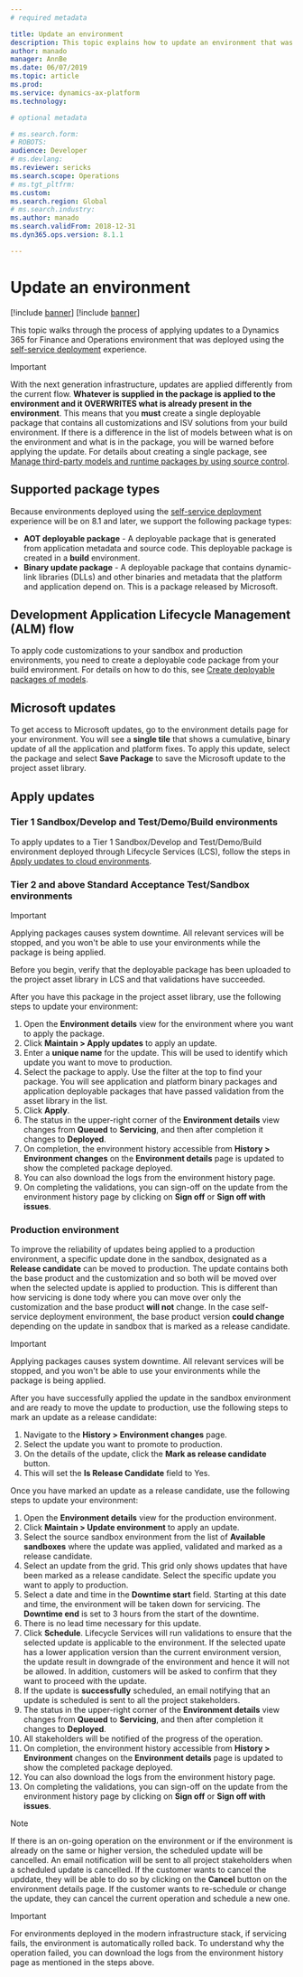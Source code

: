 ```yaml
---
# required metadata

title: Update an environment
description: This topic explains how to update an environment that was deployed using the self-service deployment experience.
author: manado
manager: AnnBe
ms.date: 06/07/2019
ms.topic: article
ms.prod: 
ms.service: dynamics-ax-platform
ms.technology: 

# optional metadata

# ms.search.form: 
# ROBOTS: 
audience: Developer
# ms.devlang: 
ms.reviewer: sericks
ms.search.scope: Operations
# ms.tgt_pltfrm: 
ms.custom: 
ms.search.region: Global
# ms.search.industry: 
ms.author: manado
ms.search.validFrom: 2018-12-31
ms.dyn365.ops.version: 8.1.1

---
```


# Update an environment

[!include [banner](../includes/banner.md)]
[!include [banner](../includes/limited-availability.md)]

This topic walks through the process of applying updates to a Dynamics 365 for Finance and Operations environment that was deployed using the [self-service deployment](infrastructure-stack.md) experience.

> [!IMPORTANT]
> With the next generation infrastructure, updates are applied differently from the current flow. **Whatever is supplied in the package is applied to the environment and it OVERWRITES what is already present in the environment**. This means that you **must** create a single deployable package that contains all customizations and ISV solutions from your build environment. If there is a difference in the list of models between what is on the environment and what is in the package, you will be warned before applying the update. For details about creating a single package, see [Manage third-party models and runtime packages by using source control](../dev-tools/manage-runtime-packages.md).

## Supported package types
Because environments deployed using the [self-service deployment](infrastructure-stack.md) experience will be on 8.1 and later, we support the following package types:

- **AOT deployable package** - A deployable package that is generated from application metadata and source code. This deployable package is created in a **build** environment.
- **Binary update package** - A deployable package that contains dynamic-link libraries (DLLs) and other binaries and metadata that the platform and application depend on. This is a package released by Microsoft.

## Development Application Lifecycle Management (ALM) flow
To apply code customizations to your sandbox and production environments, you need to create a deployable code package from your build environment. For details on how to do this, see [Create deployable packages of models](create-apply-deployable-package.md).

## Microsoft updates
To get access to Microsoft updates, go to the environment details page for your environment. You will see a **single tile** that shows a cumulative, binary update of all the application and platform fixes. To apply this update, select the package and select **Save Package** to save the Microsoft update to the project asset library.

## Apply updates

### Tier 1 Sandbox/Develop and Test/Demo/Build environments

To apply updates to a Tier 1 Sandbox/Develop and Test/Demo/Build environment deployed through Lifecycle Services (LCS), follow the steps in  [Apply updates to cloud environments](apply-deployable-package-system.md).

### Tier 2 and above Standard Acceptance Test/Sandbox environments

> [!IMPORTANT]
> Applying packages causes system downtime. All relevant services will be stopped, and you won't be able to use your environments while the package is being applied.

Before you begin, verify that the deployable package has been uploaded to the project asset library in LCS and that validations have succeeded.

After you have this package in the project asset library, use the following steps to update your environment:

1. Open the **Environment details** view for the environment where you want to apply the package.
2. Click **Maintain > Apply updates** to apply an update.
3. Enter a **unique name** for the update. This will be used to identify which update you want to move to production. 
3. Select the package to apply. Use the filter at the top to find your package. You will see application and platform binary packages and application deployable packages that have passed validation from the asset library in the list.
4. Click **Apply**.
5. The status in the upper-right corner of the **Environment details** view changes from **Queued** to **Servicing**, and then after completion it changes to **Deployed**.
6. On completion, the environment history accessible from **History > Environment changes** on the **Environment details** page is updated to show the completed package deployed.
7. You can also download the logs from the environment history page. 
8. On completing the validations, you can sign-off on the update from the environment history page by clicking on **Sign off** or **Sign off with issues**. 


### Production environment
To improve the reliability of updates being applied to a production environment, a specific update done in the sandbox, designated as a **Release candidate** can be moved to production. The update contains both the base product and the customization and so both will be moved over when the selected update is applied to production. This is different than how servicing is done tody where you can move over only the customization and the base product **will not** change. In the case self-service deployment environment, the base product version **could change** depending on the update in sandbox that is marked as a release candidate. 

> [!IMPORTANT]
> Applying packages causes system downtime. All relevant services will be stopped, and you won't be able to use your environments while the package is being applied.

After you have successfully applied the update in the sandbox environment and are ready to move the update to production, use the following steps to mark an update as a release candidate:

1. Navigate to the **History > Environment changes** page. 
2. Select the update you want to promote to production. 
3. On the details of the update, click the **Mark as release candidate** button.
4. This will set the **Is Release Candidate** field to Yes. 

Once you have marked an update as a release candidate, use the following steps to update your environment:

1. Open the **Environment details** view for the production environment.
2. Click **Maintain > Update environment** to apply an update.
3. Select the source sandbox environment from the list of **Available sandboxes** where the update was applied, validated and marked as a release candidate.
4. Select an update from the grid. This grid only shows updates that have been marked as a release candidate. Select the specific update you want to apply to production.
5. Select a date and time in the **Downtime start** field. Starting at this date and time, the environment will be taken down for servicing. The **Downtime end** is set to 3 hours from the start of the downtime. 
6. There is no lead time necessary for this update. 
7. Click **Schedule**. Lifecycle Services will run validations to ensure that the selected update is applicable to the environment. If the selected upate has a lower application version than the current environment version, the update result in downgrade of the environment and hence it will not be allowed. In addition, customers will be asked to confirm that they want to proceed with the update. 
8. If the update is **successfully** scheduled, an email notifying that an update is scheduled is sent to all the project stakeholders. 
9. The status in the upper-right corner of the **Environment details** view changes from **Queued** to **Servicing**, and then after completion it changes to **Deployed**.
10. All stakeholders will be notified of the progress of the operation. 
11. On completion, the environment history accessible from **History > Environment** changes on the **Environment details** page is updated to show the completed package deployed.
12. You can also download the logs from the environment history page.
13. On completing the validations, you can sign-off on the update from the environment history page by clicking on **Sign off** or **Sign off with issues**.

> [!NOTE]
> If there is an on-going operation on the environment or if the environment is already on the same or higher version, the scheduled update will be cancelled. An email notification will be sent to all project stakeholders when a scheduled update is cancelled. If the customer wants to cancel the upddate, they will be able to do so by clicking on the **Cancel** button on the environment details page. If the customer wants to re-schedule or change the update, they can cancel the current operation and schedule a new one.

> [!IMPORTANT]
> For environments deployed in the modern infrastructure stack, if servicing fails, the environment is automatically rolled back. To understand why the operation failed, you can download the logs from the environment history page as mentioned in the steps above.
